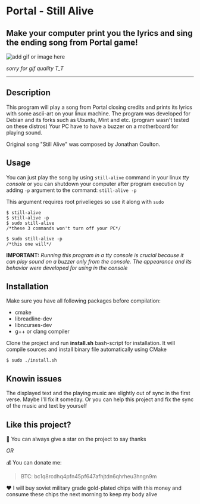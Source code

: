 # Portal - Still Alive

## Make your computer print you the lyrics and sing the ending song from Portal game!

![add gif or image here](https://i.giphy.com/media/v1.Y2lkPTc5MGI3NjExcTNxc2JvdDhiYTZnNjV1eWJqZXIzMmhpZG03anY2cDlrOTA5M2hpayZlcD12MV9pbnRlcm5hbF9naWZfYnlfaWQmY3Q9Zw/XRSA37nmK72HU5hNPp/giphy.gif)

*sorry for gif quality T_T*

___

## Description
This program will play a song from Portal closing credits and prints its lyrics with some ascii-art on your linux machine. The program was developed for Debian and its forks such as Ubuntu, Mint and etc. (program wasn't tested on these distros) Your PC have to have a buzzer on a motherboard for playing sound.

Original song "Still Alive" was composed by Jonathan Coulton.

## Usage
You can just play the song by using `still-alive` command in your linux _tty console_ or you can shutdown your computer after program execution by adding `-p` argument to the command: `still-alive -p`

This argument requires root privelieges so use it along with `sudo`

```
$ still-alive
$ still-alive -p
$ sudo still-alive   
/*these 3 commands won't turn off your PC*/

$ sudo still-alive -p
/*this one will*/
```
**IMPORTANT:** _Running this program in a tty console is crucial because it can play sound on a buzzer only from the console. The appearance and its behavior were developed for using in the console_

## Installation

Make sure you have all following packages before compilation:
- cmake
- libreadline-dev
- libncurses-dev
- g++ or clang compiler

Clone the project and run **install.sh** bash-script for installation. It will compile sources and install binary file automatically using CMake

```
$ sudo ./install.sh
```

## Knowin issues

The displayed text and the playing music are slightly out of sync in the first verse. Maybe I'll fix it someday. Or you can help this project and fix the sync of the music and text by yourself

## Like this project?

:star2: You can always give a star on the project to say thanks

*OR*

:moneybag: You can donate me:
> BTC: bc1q8rcdhq4pfn45pf647afhjtdn6qhrheu3hngn9m

:heart: I will buy soviet military grade gold-plated chips with this money and consume these chips the next morning to keep my body alive